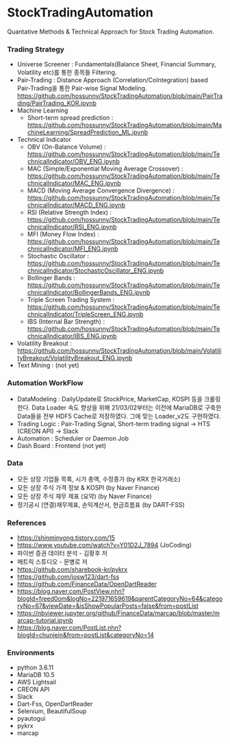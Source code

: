 # StockTradingAutomation
Quantative Methods & Technical Approach for Stock Trading Automation.

### Trading Strategy
* Universe Screener : Fundamentals(Balance Sheet, Financial Summary, Volatility etc)를 통한 종목들 Filtering.
* Pair-Trading : Distance Approach (Correlation/CoIntegration) based Pair-Trading을 통한 Pair-wise Signal Modeling.
https://github.com/hossunny/StockTradingAutomation/blob/main/PairTrading/PairTrading_KOR.ipynb
* Machine Learning 
  * Short-term spread prediction : https://github.com/hossunny/StockTradingAutomation/blob/main/MachineLearning/SpreadPrediction_ML.ipynb
* Technical Indicator
  * OBV (On-Balance Volume) : https://github.com/hossunny/StockTradingAutomation/blob/main/TechnicalIndicator/OBV_ENG.ipynb
  * MAC (Simple/Exponential Moving Average Crossover) : https://github.com/hossunny/StockTradingAutomation/blob/main/TechnicalIndicator/MAC_ENG.ipynb
  * MACD (Moving Average Convergence Divergence) : https://github.com/hossunny/StockTradingAutomation/blob/main/TechnicalIndicator/MACD_ENG.ipynb
  * RSI (Relative Strength Index) : https://github.com/hossunny/StockTradingAutomation/blob/main/TechnicalIndicator/RSI_ENG.ipynb
  * MFI (Money Flow Index) : https://github.com/hossunny/StockTradingAutomation/blob/main/TechnicalIndicator/MFI_ENG.ipynb
  * Stochastic Oscillator : https://github.com/hossunny/StockTradingAutomation/blob/main/TechnicalIndicator/StochasticOscillator_ENG.ipynb
  * Bollinger Bands : https://github.com/hossunny/StockTradingAutomation/blob/main/TechnicalIndicator/BollingerBands_ENG.ipynb
  * Triple Screen Trading System : https://github.com/hossunny/StockTradingAutomation/blob/main/TechnicalIndicator/TripleScreen_ENG.ipynb
  * IBS (Internal Bar Strength) : https://github.com/hossunny/StockTradingAutomation/blob/main/TechnicalIndicator/IBS_ENG.ipynb
* Volatility Breakout : https://github.com/hossunny/StockTradingAutomation/blob/main/VolatilityBreakout/VolatilityBreakout_ENG.ipynb
* Text Mining : (not yet)

### Automation WorkFlow
* DataModeling : DailyUpdate로 StockPrice, MarketCap, KOSPI 등을 크롤링한다. Data Loader 속도 향상을 위해 21/03/02부터는 이전에 MariaDB로 구축한 Data들을 전부 HDF5 Cache로 저장하였다. 그에 맞는 Loader_v2도 구현하였다.
* Trading Logic : Pair-Trading Signal, Short-term trading signal -> HTS (CREON API) -> Slack
* Automation : Scheduler or Daemon Job
* Dash Board : Frontend (not yet)

### Data
* 모든 상장 기업들 목록, 시가 총액, 수정종가 (by KRX 한국거래소)
* 모든 상장 주식 가격 정보 & KOSPI (by Naver Finance)
* 모든 상장 주식 재무 제표 (요약) (by Naver Finance)
* 정기공시 (연결)재무제표, 손익계산서, 현금흐름표 (by DART-FSS)

### References
* https://shinminyong.tistory.com/15
* https://www.youtube.com/watch?v=Y01D2J_7894 (JoCoding)
* 파이썬 증권 데이터 분석 - 김황후 저
* 매트릭 스튜디오 - 문병로 저
* https://github.com/sharebook-kr/pykrx
* https://github.com/josw123/dart-fss
* https://github.com/FinanceData/OpenDartReader
* https://blog.naver.com/PostView.nhn?blogId=freed0om&logNo=221971659619&parentCategoryNo=64&categoryNo=67&viewDate=&isShowPopularPosts=false&from=postList
* https://nbviewer.jupyter.org/github/FinanceData/marcap/blob/master/marcap-tutorial.ipynb
* https://blog.naver.com/PostList.nhn?blogId=chunjein&from=postList&categoryNo=14

### Environments
* python 3.6.11
* MariaDB 10.5
* AWS Lightsail
* CREON API
* Slack
* Dart-Fss, OpenDartReader
* Selenium, BeautifulSoup
* pyautogui
* pykrx
* marcap
